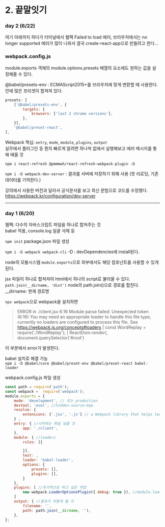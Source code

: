 # 2. 끝말잇기  



### day 2 (6/22)
여기 아래까지 하다가 터미널에서 웹팩 Failed to load 에러, 브라우저에서는 no longer supported 에러가 많이 나와서 결국 create-react-app으로 만들려고 한다...


### webpack.config.js
module.exports 객체의 module.options.presets 배열의 요소에도 원하는 값을 설정해줄 수 있다.      

@babel/presets-env : ECMAScript2015+를 브라우저에 맞게 변환할 때 사용한다. 안에 많은 프리셋이 합쳐져 있다.

```jsx
presets: [
    ['@babel/presets-env', {
        targets: {
            browsers: ['last 2 chrome versions'],
        },
    }],
    '@babel/preset-react',
],
```
  
Webpack 핵심: `entry`, `mode`, `module`, `plugins`, `output`  
실무에서 플러그인 등 뭔지 빠르게 알려면 하나씩 없애서 실행해보고 에러 메시지를 통해 배울 것  
  
`npm i react-refresh @pmmmwh/react-refresh-webpack-plugin -D`

`npm i -D webpack-dev-server`  : 결과를 서버에 저장하기 위해 사용 (핫 리로딩, 기존 데이터를 기억한다.)    

강의에서 사용한 버전과 달라서 공식문서를 보고 최신 문법으로 코드를 수정했다.  https://webpack.kr/configuration/dev-server 

---

### day 1 (6/20)

웹팩: 다수의 자바스크립트 파일을 하나로 합쳐주는 것  
babel 적용, console.log 일괄 삭제 등  

`npm init` package.json 파일 생성

`npm i -D webpack webpack-cli`
-D : devDependencies에 install된다.  
  
node의 모듈시스템 `module.exports`으로 외부에서도 해당 컴포넌트를 사용할 수 있게 된다.  
  
jsx 파일이 하나로 합쳐져야 html에서 하나의 script로 불러올 수 있다.  
`path.join(__dirname, 'dist')` 
node의 path.join()으로 경로를 합친다.  
__dirname: 현재 경로명  

`npx webpack`으로 webpack을 설치하면  

>ERROR in ./client.jsx 6:16
Module parse failed: Unexpected token (6:16)
You may need an appropriate loader to handle this file type, currently no loaders are configured to process this file. See https://webpack.js.org/concepts#loaders
| const WordReplay = require('./WordReplay');
| 
> ReactDom.render(<WordReplay/>, document.querySelector('#root')

이 부분에서 error가 발생한다.  
  
babel 설치로 해결 가능  
`npm i -D @babel/core @babel/preset-env @babel/preset-react babel-loader`  
  
    
webpack.config.js 파일 생성   
```jsx
const path = require('path');
const webpack =  require('webpack');
module.exports = {
    mode: 'development', // 또는 production
    devtool: 'eval', //hidden-source-map
    resolve: {
        extensions: ['.jsx', '.js'] // a Webpack library that helps locate imported modules. 
    } ,
    entry: { //시작하는 파일 넣을 것
        app: './client',
    },
    module: { //loaders
        rules: [{

        }],
        test: ,
        loader: 'babel-loader',
        options: {
            presets: [],
            plugins: [],
        }
    },
    plugins: [ //추가적으로 하고 싶은 작업
        new webpack.LoaderOptionsPlugin({ debug: true }), //module.loader과 .module.options에 해당 객체를 넣어주는 것
    ]
    output: { //결과가 어떻게 될 지
        filename: '',
        path: path.join(__dirname, ''),
    },
};
```